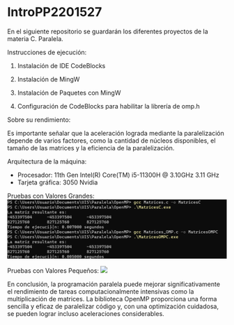 # IntroPP2201527
En el siguiente repositorio se guardarán los diferentes proyectos de la materia C. Paralela.

Instrucciones de ejecución:

1. Instalación de IDE CodeBlocks

2. Instalación de MingW

3. Instalación de Paquetes con MingW

4. Configuración de CodeBlocks para habilitar la librería de omp.h  

Sobre su rendimiento: 

Es importante señalar que la aceleración lograda mediante la paralelización depende de varios factores, como la cantidad de núcleos disponibles, el tamaño de las matrices y la eficiencia de la paralelización. 

Arquitectura de la máquina:

- Procesador: 11th Gen Intel(R) Core(TM) i5-11300H @ 3.10GHz   3.11 GHz
- Tarjeta gráfica: 3050 Nvidia 

Pruebas con Valores Grandes:
![](https://github.com/Sntgo22/IntroPP2201527/blob/main/imgs/Pruebas%20Matrices%20Grandes.png)

Pruebas con Valores Pequeños:
![](https://github.com/Sntgo22/IntroPP2201527/blob/main/imgs/Pruebas%20Matrices%20Pequeñas.png)

En conclusión, la programación paralela puede mejorar significativamente el rendimiento de tareas computacionalmente intensivas como la multiplicación de matrices. La biblioteca OpenMP proporciona una forma sencilla y eficaz de paralelizar código y, con una optimización cuidadosa, se pueden lograr incluso aceleraciones considerables.


